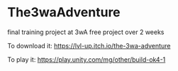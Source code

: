 # The3waAdventure
 final training project at 3wA free project over 2 weeks
 
 
To download it:
https://lvl-up.itch.io/the-3wa-adventure


To play it:
https://play.unity.com/mg/other/build-ok4-1
